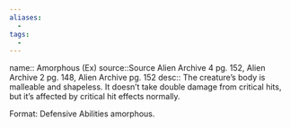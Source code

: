 ```yaml
---
aliases:
  - 
tags:
  - 
---
```



name:: Amorphous (Ex)
source::Source Alien Archive 4 pg. 152, Alien Archive 2 pg. 148, Alien Archive pg. 152
desc:: The creature’s body is malleable and shapeless. It doesn’t take double damage from critical hits, but it’s affected by critical hit effects normally.

Format: Defensive Abilities amorphous.
